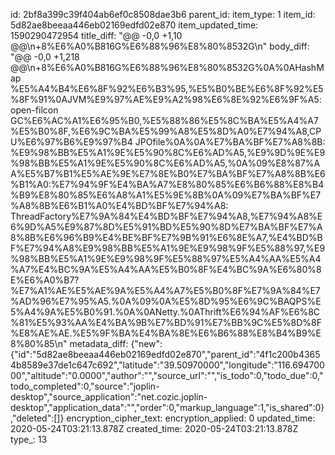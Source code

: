 id: 2bf8a399c39f404ab6ef0c8508dae3b6
parent_id: 
item_type: 1
item_id: 5d82ae8beeaa446eb02169edfd02e870
item_updated_time: 1590290472954
title_diff: "@@ -0,0 +1,10 @@\n+8%E6%A0%B816G%E6%88%96%E8%80%8532G\n"
body_diff: "@@ -0,0 +1,218 @@\n+8%E6%A0%B816G%E6%88%96%E8%80%8532G%0A%0AHashMap %E5%A4%B4%E6%8F%92%E6%B3%95,%E5%B0%BE%E6%8F%92%E5%8F%91%0AJVM%E9%97%AE%E9%A2%98%E6%8E%92%E6%9F%A5: open-filcon GC%E6%AC%A1%E6%95%B0,%E5%88%86%E5%8C%BA%E5%A4%A7%E5%B0%8F,%E6%9C%BA%E5%99%A8%E5%8D%A0%E7%94%A8,CPU%E6%97%B6%E9%97%B4 JPOfile%0A%0A%E7%BA%BF%E7%A8%8B: %E9%98%BB%E5%A1%9E%E5%90%8C%E6%AD%A5,%E9%9D%9E%E9%98%BB%E5%A1%9E%E5%90%8C%E6%AD%A5,%0A%09%E8%87%AA%E5%B7%B1%E5%AE%9E%E7%8E%B0%E7%BA%BF%E7%A8%8B%E6%B1%A0:%E7%94%9F%E4%BA%A7%E8%80%85%E6%B6%88%E8%B4%B9%E8%80%85%E6%A8%A1%E5%9E%8B%0A%09%E7%BA%BF%E7%A8%8B%E6%B1%A0%E4%BD%BF%E7%94%A8: ThreadFactory%E7%9A%84%E4%BD%BF%E7%94%A8,%E7%94%A8%E6%9D%A5%E9%87%8D%E5%91%BD%E5%90%8D%E7%BA%BF%E7%A8%8B%E6%96%B9%E4%BE%BF%E7%9B%91%E6%8E%A7,%E4%BD%BF%E7%94%A8%E9%98%BB%E5%A1%9E%E9%98%9F%E5%88%97,%E9%98%BB%E5%A1%9E%E9%98%9F%E5%88%97%E5%A4%AA%E5%A4%A7%E4%BC%9A%E5%A4%AA%E5%B0%8F%E4%BC%9A%E6%80%8E%E6%A0%B7?%E7%A1%AE%E5%AE%9A%E5%A4%A7%E5%B0%8F%E7%9A%84%E7%AD%96%E7%95%A5.%0A%09%0A%E5%8D%95%E6%9C%BAQPS%E5%A4%9A%E5%B0%91.%0A%0ANetty.%0AThrift%E6%94%AF%E6%8C%81%E5%93%AA%E4%BA%9B%E7%BD%91%E7%BB%9C%E5%8D%8F%E8%AE%AE.%E5%9F%BA%E4%BA%8E%E6%B6%88%E8%B4%B9%E8%80%85\n"
metadata_diff: {"new":{"id":"5d82ae8beeaa446eb02169edfd02e870","parent_id":"4f1c200b43654b8589e37de1c647c692","latitude":"39.50970000","longitude":"116.69470000","altitude":"0.0000","author":"","source_url":"","is_todo":0,"todo_due":0,"todo_completed":0,"source":"joplin-desktop","source_application":"net.cozic.joplin-desktop","application_data":"","order":0,"markup_language":1,"is_shared":0},"deleted":[]}
encryption_cipher_text: 
encryption_applied: 0
updated_time: 2020-05-24T03:21:13.878Z
created_time: 2020-05-24T03:21:13.878Z
type_: 13